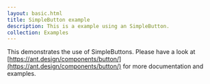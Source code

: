 ```yaml
---
layout: basic.html
title: SimpleButton example
description: This is a example using an SimpleButton.
collection: Examples
---
```


This demonstrates the use of SimpleButtons. Please have a look at [https://ant.design/components/button/](https://ant.design/components/button/)
for more documentation and examples.
